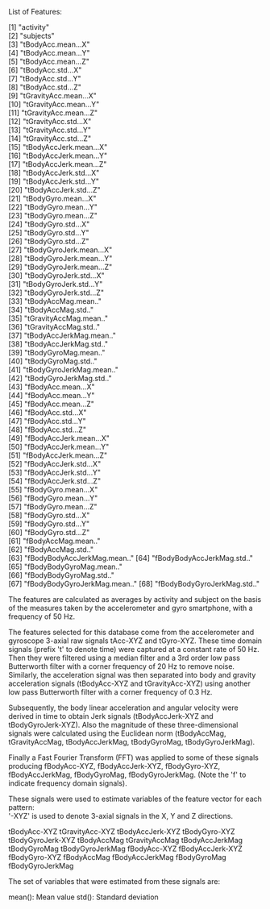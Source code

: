 List of Features:

 [1] "activity"                   
 [2] "subjects"                   
 [3] "tBodyAcc.mean...X"          
 [4] "tBodyAcc.mean...Y"          
 [5] "tBodyAcc.mean...Z"          
 [6] "tBodyAcc.std...X"           
 [7] "tBodyAcc.std...Y"           
 [8] "tBodyAcc.std...Z"           
 [9] "tGravityAcc.mean...X"       
[10] "tGravityAcc.mean...Y"       
[11] "tGravityAcc.mean...Z"       
[12] "tGravityAcc.std...X"        
[13] "tGravityAcc.std...Y"        
[14] "tGravityAcc.std...Z"        
[15] "tBodyAccJerk.mean...X"      
[16] "tBodyAccJerk.mean...Y"      
[17] "tBodyAccJerk.mean...Z"      
[18] "tBodyAccJerk.std...X"       
[19] "tBodyAccJerk.std...Y"       
[20] "tBodyAccJerk.std...Z"       
[21] "tBodyGyro.mean...X"         
[22] "tBodyGyro.mean...Y"         
[23] "tBodyGyro.mean...Z"         
[24] "tBodyGyro.std...X"          
[25] "tBodyGyro.std...Y"          
[26] "tBodyGyro.std...Z"          
[27] "tBodyGyroJerk.mean...X"     
[28] "tBodyGyroJerk.mean...Y"     
[29] "tBodyGyroJerk.mean...Z"     
[30] "tBodyGyroJerk.std...X"      
[31] "tBodyGyroJerk.std...Y"      
[32] "tBodyGyroJerk.std...Z"      
[33] "tBodyAccMag.mean.."         
[34] "tBodyAccMag.std.."          
[35] "tGravityAccMag.mean.."      
[36] "tGravityAccMag.std.."       
[37] "tBodyAccJerkMag.mean.."     
[38] "tBodyAccJerkMag.std.."      
[39] "tBodyGyroMag.mean.."        
[40] "tBodyGyroMag.std.."         
[41] "tBodyGyroJerkMag.mean.."    
[42] "tBodyGyroJerkMag.std.."     
[43] "fBodyAcc.mean...X"          
[44] "fBodyAcc.mean...Y"          
[45] "fBodyAcc.mean...Z"          
[46] "fBodyAcc.std...X"           
[47] "fBodyAcc.std...Y"           
[48] "fBodyAcc.std...Z"           
[49] "fBodyAccJerk.mean...X"      
[50] "fBodyAccJerk.mean...Y"      
[51] "fBodyAccJerk.mean...Z"      
[52] "fBodyAccJerk.std...X"       
[53] "fBodyAccJerk.std...Y"       
[54] "fBodyAccJerk.std...Z"       
[55] "fBodyGyro.mean...X"         
[56] "fBodyGyro.mean...Y"         
[57] "fBodyGyro.mean...Z"         
[58] "fBodyGyro.std...X"          
[59] "fBodyGyro.std...Y"          
[60] "fBodyGyro.std...Z"          
[61] "fBodyAccMag.mean.."         
[62] "fBodyAccMag.std.."          
[63] "fBodyBodyAccJerkMag.mean.." 
[64] "fBodyBodyAccJerkMag.std.."  
[65] "fBodyBodyGyroMag.mean.."    
[66] "fBodyBodyGyroMag.std.."     
[67] "fBodyBodyGyroJerkMag.mean.."
[68] "fBodyBodyGyroJerkMag.std.." 

The features are calculated as averages by activity and subject on the basis of the measures taken by the accelerometer and gyro smartphone, with a frequency of 50 Hz.

The features selected for this database come from the accelerometer and gyroscope 3-axial raw signals tAcc-XYZ and tGyro-XYZ. These time domain signals (prefix 't' to denote time) were captured at a constant rate of 50 Hz. Then they were filtered using a median filter and a 3rd order low pass Butterworth filter with a corner frequency of 20 Hz to remove noise. Similarly, the acceleration signal was then separated into body and gravity acceleration signals (tBodyAcc-XYZ and tGravityAcc-XYZ) using another low pass Butterworth filter with a corner frequency of 0.3 Hz. 

Subsequently, the body linear acceleration and angular velocity were derived in time to obtain Jerk signals (tBodyAccJerk-XYZ and tBodyGyroJerk-XYZ). Also the magnitude of these three-dimensional signals were calculated using the Euclidean norm (tBodyAccMag, tGravityAccMag, tBodyAccJerkMag, tBodyGyroMag, tBodyGyroJerkMag). 

Finally a Fast Fourier Transform (FFT) was applied to some of these signals producing fBodyAcc-XYZ, fBodyAccJerk-XYZ, fBodyGyro-XYZ, fBodyAccJerkMag, fBodyGyroMag, fBodyGyroJerkMag. (Note the 'f' to indicate frequency domain signals). 

These signals were used to estimate variables of the feature vector for each pattern:  
'-XYZ' is used to denote 3-axial signals in the X, Y and Z directions.

tBodyAcc-XYZ
tGravityAcc-XYZ
tBodyAccJerk-XYZ
tBodyGyro-XYZ
tBodyGyroJerk-XYZ
tBodyAccMag
tGravityAccMag
tBodyAccJerkMag
tBodyGyroMag
tBodyGyroJerkMag
fBodyAcc-XYZ
fBodyAccJerk-XYZ
fBodyGyro-XYZ
fBodyAccMag
fBodyAccJerkMag
fBodyGyroMag
fBodyGyroJerkMag

The set of variables that were estimated from these signals are: 

mean(): Mean value
std(): Standard deviation

